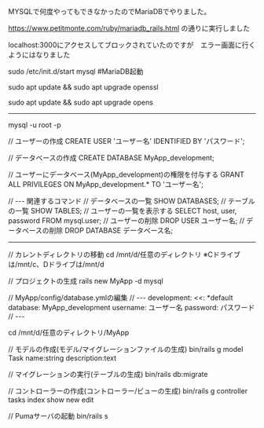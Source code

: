 MYSQLで何度やってもできなかったのでMariaDBでやりました。

https://www.petitmonte.com/ruby/mariadb_rails.html の通りに実行しました

localhost:3000にアクセスしてブロックされていたのですが　エラー画面に行くようにはなりました


sudo /etc/init.d/start mysql #MariaDB起動

sudo apt update && sudo apt upgrade openssl

sudo apt update && sudo apt upgrade opens

---------------------------------------------------------------

mysql -u root -p
 
// ユーザーの作成
CREATE USER 'ユーザー名' IDENTIFIED BY 'パスワード';
 
// データベースの作成
CREATE DATABASE MyApp_development;
 
// ユーザーにデータベース(MyApp_development)の権限を付与する
GRANT ALL PRIVILEGES ON MyApp_development.* TO 'ユーザー名';
 
 
// --- 関連するコマンド
// データベースの一覧
SHOW DATABASES;
// テーブルの一覧
SHOW TABLES;
// ユーザーの一覧を表示する
SELECT host, user, password FROM mysql.user;
// ユーザーの削除
DROP USER ユーザー名;
// データベースの削除
DROP DATABASE データベース名; 

-----------------------------------------------------------------

// カレントディレクトリの移動
cd /mnt/d/任意のディレクトリ
※Cドライブは/mnt/c、Dドライブは/mnt/d
 
// プロジェクトの生成
rails new MyApp -d mysql
 
// MyApp/config/database.ymlの編集
// ---
development:
  <<: *default
  database: MyApp_development
  username: ユーザー名
  password: パスワード
// ---
 
cd /mnt/d/任意のディレクトリ/MyApp
 
// モデルの作成(モデル/マイグレーションファイルの生成)
bin/rails g model Task name:string description:text
 
// マイグレーションの実行(テーブルの生成)
bin/rails db:migrate
 
// コントローラーの作成(コントローラー/ビューの生成)
bin/rails g controller tasks index show new edit
 
// Pumaサーバの起動
bin/rails s
